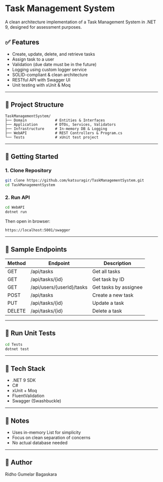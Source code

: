 # Task Management System

A clean architecture implementation of a Task Management System in .NET 9, designed for assessment purposes.

## ✅ Features
- Create, update, delete, and retrieve tasks
- Assign task to a user
- Validation (due date must be in the future)
- Logging using custom logger service
- SOLID-compliant & clean architecture
- RESTful API with Swagger UI
- Unit testing with xUnit & Moq

---

## 🧱 Project Structure
```
TaskManagementSystem/
├── Domain             # Entities & Interfaces
├── Application        # DTOs, Services, Validators
├── Infrastructure     # In-memory DB & Logging
├── WebAPI             # REST Controllers & Program.cs
└── Tests              # xUnit test project
```

---

## 🚀 Getting Started

### 1. Clone Repository
```bash
git clone https://github.com/katsuragir/TaskManagementSystem.git
cd TaskManagementSystem
```

### 2. Run API
```bash
cd WebAPI
dotnet run
```

Then open in browser:
```
https://localhost:5001/swagger
```

---

## 📮 Sample Endpoints

| Method | Endpoint                    | Description             |
|--------|-----------------------------|-------------------------|
| GET    | /api/tasks                  | Get all tasks           |
| GET    | /api/tasks/{id}            | Get task by ID          |
| GET    | /api/users/{userId}/tasks  | Get tasks by assignee   |
| POST   | /api/tasks                 | Create a new task       |
| PUT    | /api/tasks/{id}           | Update a task           |
| DELETE | /api/tasks/{id}           | Delete a task           |

---

## 🧪 Run Unit Tests
```bash
cd Tests
dotnet test
```

---

## 🔧 Tech Stack
- .NET 9 SDK
- C#
- xUnit + Moq
- FluentValidation
- Swagger (Swashbuckle)

---

## 📂 Notes
- Uses in-memory List<TaskItem> for simplicity
- Focus on clean separation of concerns
- No actual database needed

---

## 🧑 Author
Ridho Gumelar Bagaskara
